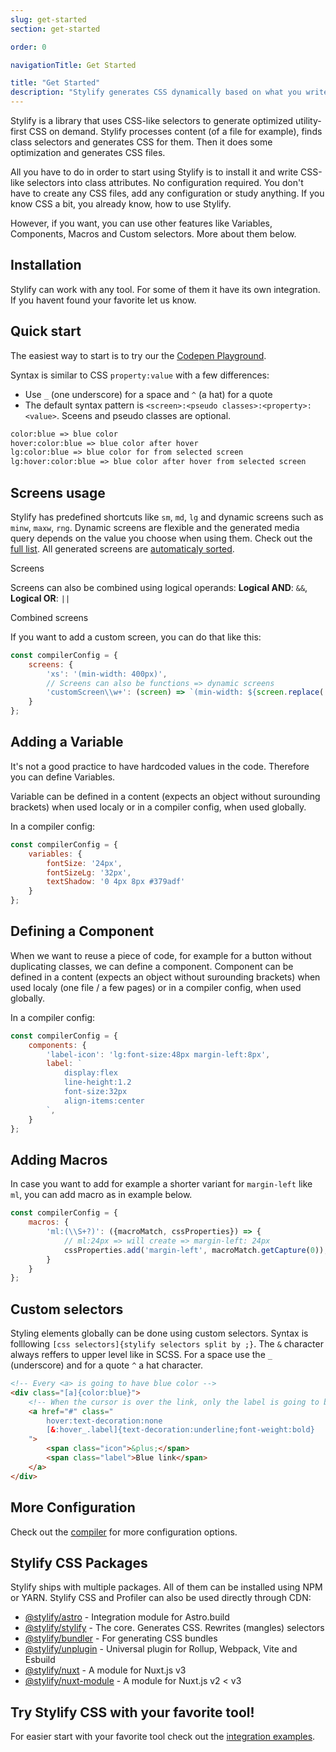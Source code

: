 ```yaml
---
slug: get-started
section: get-started

order: 0

navigationTitle: Get Started

title: "Get Started"
description: "Stylify generates CSS dynamically based on what you write. Learn how to use it!"
---
```


Stylify is a library that uses CSS-like selectors to generate optimized utility-first CSS on demand.
Stylify processes content (of a file for example), finds class selectors and generates CSS for them. Then it does some optimization and generates CSS files.

All you have to do in order to start using Stylify is to install it and write CSS-like selectors into class attributes. No configuration required. You don't have to create any CSS files, add any configuration or study anything. If you know CSS a bit, you already know, how to use Stylify.

However, if you want, you can use other features like Variables, Components, Macros and Custom selectors. More about them below.

## Installation

Stylify can work with any tool. For some of them it have its own integration. If you havent found your favorite let us know.

<integration-blocks></integration-blocks>

## Quick start
The easiest way to start is to try our the <a href="https://codepen.io/Machy8/pen/Bawpvdy?editors=1010" target="blank" rel="noopener nofollow">Codepen Playground</a>.

<nuxt-link to="/docs/stylify/compiler#syntax">Syntax</nuxt-link> is similar to CSS `property:value` with a few differences:
- Use `_` (one underscore) for a space and `^` (a hat) for a quote
- The default syntax pattern is `<screen>:<pseudo classes>:<property>:<value>`. Sceens and pseudo classes are optional.

```html
color:blue => blue color
hover:color:blue => blue color after hover
lg:color:blue => blue color for from selected screen
lg:hover:color:blue => blue color after hover from selected screen
```

<!-- stylify-ignore -->
<get-started-selectors layout="column"></get-started-selectors>
<!-- /stylify-ignore -->

## Screens usage
Stylify has predefined shortcuts like `sm`, `md`, `lg` and dynamic screens such as `minw`, `maxw`, `rng`. <nuxt-link to="/docs/stylify/compiler#screens">Dynamic screens</nuxt-link> are flexible and the generated media query depends on the value you choose when using them.
Check out the [full list](/docs/stylify/native-preset#screens). All generated screens are [automaticaly sorted](/docs/stylify/compiler#logical-operands-in-screens).


<!-- stylify-ignore -->
<example-editor layout="column" class="min-height:220px">
<div class="font-size:12px minw768px:font-size:32px lg:font-size:24px">
	Screens
</div>
</example-editor>
<!-- /stylify-ignore -->

Screens can also be combined using logical operands: **Logical AND**: `&&`, **Logical OR**: `||`

<!-- stylify-ignore -->
<example-editor layout="column" class="min-height:220px">
<div class="lg||landscape:color:orange sm&&dark:color:grey lg&&dark:color:white">
	Combined screens
</div>
</example-editor>
<!-- /stylify-ignore -->

If you want to add a custom screen, you can do that like this:
```js
const compilerConfig = {
	screens: {
		'xs': '(min-width: 400px)',
		// Screens can also be functions => dynamic screens
		'customScreen\\w+': (screen) => `(min-width: ${screen.replace('customScreen', '')})`
	}
};
```

## Adding a Variable
It's not a good practice to have hardcoded values in the code. Therefore you can <nuxt-link to="/docs/stylify/compiler#variables">define Variables</nuxt-link>.

Variable can be defined in a content (expects an object without surounding brackets) when used localy or in a compiler config, when used globally.

<get-started-variables layout="column"></get-started-variables>

In a compiler config:
```js
const compilerConfig = {
	variables: {
		fontSize: '24px',
		fontSizeLg: '32px',
		textShadow: '0 4px 8px #379adf'
	}
};
```

## Defining a Component
When we want to reuse a piece of code, for example for a button without duplicating classes, we can <nuxt-link to="/docs/stylify/compiler#components">define a component</nuxt-link>. Component can be defined in a content (expects an object without surounding brackets) when used localy (one file / a few pages) or in a compiler config, when used globally.

<get-started-components layout="column"></get-started-components>

In a compiler config:
```js
const compilerConfig = {
	components: {
		'label-icon': 'lg:font-size:48px margin-left:8px',
		label: `
			display:flex
			line-height:1.2
			font-size:32px
			align-items:center
		`,
	}
};
```

## Adding Macros
In case you want to add for example a shorter variant for `margin-left` like `ml`, you can <nuxt-link to="/docs/stylify/compiler#macros">add macro</nuxt-link> as in example below.

```js
const compilerConfig = {
	macros: {
		'ml:(\\S+?)': ({macroMatch, cssProperties}) => {
			// ml:24px => will create => margin-left: 24px
			cssProperties.add('margin-left', macroMatch.getCapture(0));
		}
	}
};
```

## Custom selectors
Styling elements globally can be done using <nuxt-link to="/docs/stylify/compiler#customselectors">custom selectors</nuxt-link>.
Syntax is folllowing `[css selectors]{stylify selectors split by ;}`.
The `&` character always reffers to upper level like in SCSS.
For a space use the `_` (underscore) and for a quote `^` a hat character.

```html
<!-- Every <a> is going to have blue color -->
<div class="[a]{color:blue}">
	<!-- When the cursor is over the link, only the label is going to be underlined -->
	<a href="#" class="
		hover:text-decoration:none
		[&:hover_.label]{text-decoration:underline;font-weight:bold}
	">
		<span class="icon">&plus;</span>
		<span class="label">Blue link</span>
	</a>
</div>
```

## More Configuration
Check out the [compiler](/docs/stylify/compiler) for more configuration options.

## Stylify CSS Packages
Stylify ships with multiple packages. All of them can be installed using NPM or YARN. Stylify CSS and Profiler can also be used directly through CDN:

- [@stylify/astro](/docs/astro) - Integration module for Astro.build
- [@stylify/stylify](/docs/stylify) - The core. Generates CSS. Rewrites (mangles) selectors
- [@stylify/bundler](/docs/bundler) - For generating CSS bundles
- [@stylify/unplugin](/docs/unplugin) - Universal plugin for Rollup, Webpack, Vite and Esbuild
- [@stylify/nuxt](/docs/nuxt) - A module for Nuxt.js v3
- [@stylify/nuxt-module](/docs/nuxt-module) - A module for Nuxt.js v2 < v3

## Try Stylify CSS with your favorite tool!

For easier start with your favorite tool check out the [integration examples](/docs/integrations).

<integration-blocks />
